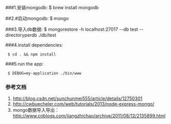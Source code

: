 ###1.安装mongodb:
     $ brew install mongodb

##2.#启动mongodb:
     $ mongo

###3.导入db数据:
     $ mongorestore -h localhost:27017 --db  test --directoryperdb  ./db/test

###4.install dependencies:

     $ cd . && npm install

###5.run the app:

     $ DEBUG=my-application ./bin/www


### 参考文档
1. http://blog.csdn.net/sunchunmei555/article/details/12750301
2. http://cwbuecheler.com/web/tutorials/2013/node-express-mongo/
3. mongo数据导入导出： http://www.cnblogs.com/jiangzhichao/archive/2011/08/12/2135899.html

